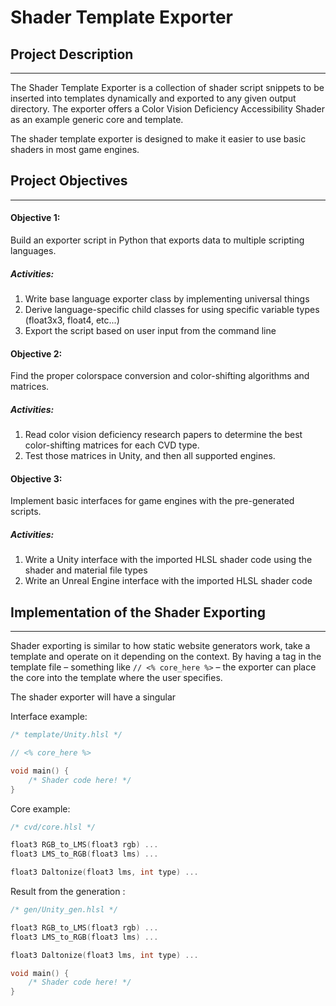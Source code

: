 # Shader Template Exporter
## Project Description
***
The Shader Template Exporter is a collection of shader script snippets to be inserted into templates dynamically and exported to any given output directory. The exporter offers a Color Vision Deficiency Accessibility Shader as an example generic core and template.  

The shader template exporter is designed to make it easier to use basic shaders in most game engines.
## Project Objectives
***
#### Objective 1:
Build an exporter script in Python that exports data to multiple scripting languages.
##### Activities:
1. Write base language exporter class by implementing universal things
2. Derive language-specific child classes for using specific variable types (float3x3, float4, etc...)
3. Export the script based on user input from the command line
#### Objective 2:
Find the proper colorspace conversion and color-shifting algorithms and matrices.
##### Activities:
1. Read color vision deficiency research papers to determine the best color-shifting matrices for each CVD type.
2. Test those matrices in Unity, and then all supported engines.
#### Objective 3:
Implement basic interfaces for game engines with the pre-generated scripts.
##### Activities:
1. Write a Unity interface with the imported HLSL shader code using the shader and material file types
2. Write an Unreal Engine interface with the imported HLSL shader code

## Implementation of the Shader Exporting
***
Shader exporting is similar to how static website generators work, take a template and operate on it depending on the context. By having a tag in the template file – something like `// <% core_here %>` – the exporter can place the core into the template where the user specifies.

The shader exporter will have a singular 

Interface example:
```C
/* template/Unity.hlsl */

// <% core_here %>

void main() {
	/* Shader code here! */
}
```

Core example:
```c
/* cvd/core.hlsl */

float3 RGB_to_LMS(float3 rgb) ...
float3 LMS_to_RGB(float3 lms) ...

float3 Daltonize(float3 lms, int type) ...
```

Result from the generation :
```C
/* gen/Unity_gen.hlsl */

float3 RGB_to_LMS(float3 rgb) ...
float3 LMS_to_RGB(float3 lms) ...

float3 Daltonize(float3 lms, int type) ...

void main() {
	/* Shader code here! */
}
```
